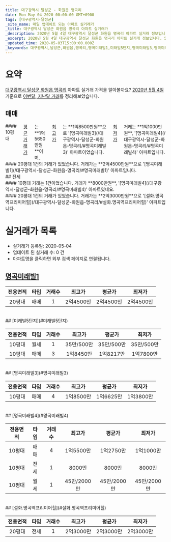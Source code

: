 ```yaml
---
title: 대구광역시 달성군 - 화원읍 명곡리
date: Mon May 04 2020 00:00:00 GMT+0900
tags: [대구광역시-달성군]
_site_name: 매일 업데이트 되는 아파트 실거래가
_title: 대구광역시 달성군 화원읍 명곡리 아파트 실거래가
_description: 2020년 5월 4일 대구광역시 달성군 화원읍 명곡리 아파트 실거래 정보입니다. 5건 아파트 정보가 있습니다.
_excerpt: 2020년 5월 4일 대구광역시 달성군 화원읍 명곡리 아파트 실거래 정보입니다. 5건 아파트 정보가 있습니다.
_updated_time: 2020-05-03T15:00:00.000Z
_keywords: 대구광역시,달성군,화원읍,명곡리,명곡미래빌1,미래빌5단지,명곡미래빌3,명곡미래빌4,설화.명곡역프리미어힐
---
```





# 요약
<ins>대구광역시 달성군 화원읍 명곡리</ins> 아파트 실거래 가격을 알아볼까요? <ins>2020년 5월 4일</ins> 기준으로 <ins>이번달, 지난달 거래</ins>를 정리해보았습니다.

## 매매
<div class="container">
<div class="six columns" markdown="1">
#### 10평대
<ins>평균 거래가</ins>는 **1억5650만원**이며, <ins>최고가</ins>는 **1억8500만원**으로 '[명곡미래빌3](/대구광역시-달성군-화원읍-명곡리/#명곡미래빌3)' 아파트이었습니다. <ins>최저가</ins> 거래는 **1억1000만원**, '[명곡미래빌4](/대구광역시-달성군-화원읍-명곡리/#명곡미래빌4)' 아파트입니다.
</div>
<div class="six columns" markdown="1">
#### 20평대
1건의 거래가 있었습니다. 거래가는 **2억4500만원**으로 '[명곡미래빌1](/대구광역시-달성군-화원읍-명곡리/#명곡미래빌1)' 아파트입니다.
</div>
</div>
## 전세
<div class="container">
<div class="six columns" markdown="1">
#### 10평대
거래는 1건이었습니다. 거래가 **8000만원**, '[명곡미래빌4](/대구광역시-달성군-화원읍-명곡리/#명곡미래빌4)' 아파트였네요.
</div>
<div class="six columns" markdown="1">
#### 20평대
1건의 거래가 있었습니다. 거래가는 **2억3000만원**으로 '[설화.명곡역프리미어힐](/대구광역시-달성군-화원읍-명곡리/#설화.명곡역프리미어힐)' 아파트입니다.
</div>
</div>



# 실거래가 목록
- 실거래가 등록일: 2020-05-04
- 업데이트 된 실거래 수: 0 건
- 아파트명을 클릭하면 외부 검색 페이지로 연결됩니다.

## [명곡미래빌1](#명곡미래빌1)

|전용면적|타입|거래수|최고가|평균가|최저가|
|:---:|:---:|:---:|:---:|:---:|:---:|
|20평대|<span class="deal-type-1">매매</span>|1|2억4500만|2억4500만|2억4500만|

<br/>
## [미래빌5단지](#미래빌5단지)

|전용면적|타입|거래수|최고가|평균가|최저가|
|:---:|:---:|:---:|:---:|:---:|:---:|
|10평대|<span class="deal-type-3">월세</span>|1|35만/500만|35만/500만|35만/500만|
|10평대|<span class="deal-type-1">매매</span>|3|1억8450만|1억8217만|1억7800만|

<br/>
## [명곡미래빌3](#명곡미래빌3)

|전용면적|타입|거래수|최고가|평균가|최저가|
|:---:|:---:|:---:|:---:|:---:|:---:|
|10평대|<span class="deal-type-1">매매</span>|4|1억8500만|1억6625만|1억3800만|

<br/>
## [명곡미래빌4](#명곡미래빌4)

|전용면적|타입|거래수|최고가|평균가|최저가|
|:---:|:---:|:---:|:---:|:---:|:---:|
|10평대|<span class="deal-type-1">매매</span>|4|1억5500만|1억2750만|1억1000만|
|10평대|<span class="deal-type-2">전세</span>|1|8000만|8000만|8000만|
|10평대|<span class="deal-type-3">월세</span>|1|45만/2000만|45만/2000만|45만/2000만|

<br/>
## [설화.명곡역프리미어힐](#설화.명곡역프리미어힐)

|전용면적|타입|거래수|최고가|평균가|최저가|
|:---:|:---:|:---:|:---:|:---:|:---:|
|20평대|<span class="deal-type-2">전세</span>|1|2억3000만|2억3000만|2억3000만|

<br/>



